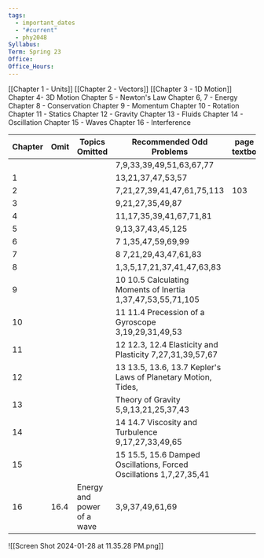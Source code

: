 ```yaml
---
tags:
  - important_dates
  - "#current"
  - phy2048
Syllabus: 
Term: Spring 23
Office: 
Office_Hours:
---
```


[[Chapter 1 - Units]]
[[Chapter 2 - Vectors]] 
[[Chapter 3 - 1D Motion]]
Chapter 4- 3D Motion
Chapter 5 - Newton's Law
Chapter 6, 7 - Energy
Chapter 8 - Conservation
Chapter 9 - Momentum
Chapter 10 - Rotation
Chapter 11 - Statics 
Chapter 12 - Gravity
Chapter 13 - Fluids
Chapter 14 - Oscillation
Chapter 15 - Waves
Chapter 16 - Interference



| Chapter | Omit | Topics Omitted | Recommended Odd Problems | page in textbook | answer page |
| ---- | ---- | ---- | ---- | ---- | ---- |
|  |  |  | 7,9,33,39,49,51,63,67,77 |  |  |
| 1 |  |  | 13,21,37,47,53,57 |  |  |
| 2 |  |  | 7,21,27,39,41,47,61,75,113 | 103 | 917 |
| 3 |  |  | 9,21,27,35,49,87  <br> |  |  |
| 4 |  |  | 11,17,35,39,41,67,71,81 |  |  |
| 5 |  |  | 9,13,37,43,45,125  <br> |  |  |
| 6 |  |  | 7 1,35,47,59,69,99  <br> |  |  |
| 7 |  |  | 8 7,21,29,43,47,61,83  <br> |  |  |
| 8 |  |  | 1,3,5,17,21,37,41,47,63,83  <br> |  |  |
| 9 |  |  | 10 10.5 Calculating Moments of Inertia 1,37,47,53,55,71,105  <br> |  |  |
| 10 |  |  | 11 11.4 Precession of a Gyroscope 3,19,29,31,49,53  <br> |  |  |
| 11 |  |  | 12 12.3, 12.4 Elasticity and Plasticity 7,27,31,39,57,67  <br> |  |  |
| 12 |  |  | 13 13.5, 13.6, 13.7 Kepler's Laws of Planetary Motion, Tides, |  |  |
| 13 |  |  | Theory of Gravity 5,9,13,21,25,37,43  <br> |  |  |
| 14 |  |  | 14 14.7 Viscosity and Turbulence 9,17,27,33,49,65  <br> |  |  |
| 15 |  |  | 15 15.5, 15.6 Damped Oscillations, Forced Oscillations 1,7,27,35,41  <br> |  |  |
| 16 | 16.4 | Energy and power of a wave | 3,9,37,49,61,69 |  |  |
![[Screen Shot 2024-01-28 at 11.35.28 PM.png]]